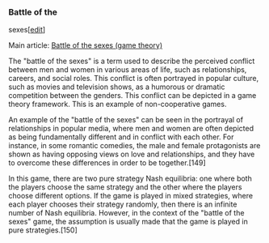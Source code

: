### Battle of the
sexes[[edit](/w/index.php?title=Game\_theory&action=edit&section=41 "Edit
section: Battle of the sexes")]

Main article: [Battle of the sexes (game
theory)](/wiki/Battle\_of\_the\_sexes\_\(game\_theory\) "Battle of the sexes \(game
theory\)")

The "battle of the sexes" is a term used to describe the perceived conflict
between men and women in various areas of life, such as relationships,
careers, and social roles. This conflict is often portrayed in popular
culture, such as movies and television shows, as a humorous or dramatic
competition between the genders. This conflict can be depicted in a game
theory framework. This is an example of non-cooperative games.

An example of the "battle of the sexes" can be seen in the portrayal of
relationships in popular media, where men and women are often depicted as
being fundamentally different and in conflict with each other. For instance,
in some romantic comedies, the male and female protagonists are shown as
having opposing views on love and relationships, and they have to overcome
these differences in order to be together.[149]

In this game, there are two pure strategy Nash equilibria: one where both the
players choose the same strategy and the other where the players choose
different options. If the game is played in mixed strategies, where each
player chooses their strategy randomly, then there is an infinite number of
Nash equilibria. However, in the context of the "battle of the sexes" game,
the assumption is usually made that the game is played in pure
strategies.[150]
